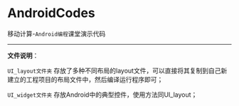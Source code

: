# AndroidCodes


移动计算-`Android编程`课堂演示代码

---

**文件说明**：

`UI_layout文件夹` 存放了多种不同布局的layout文件，可以直接将其复制到自己新建立的工程项目的布局文件中，然后编译运行程序即可；

`UI_widget文件夹` 存放Android中的典型控件，使用方法同UI_layout；
